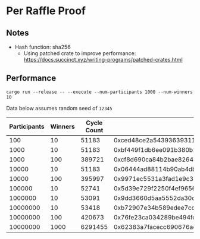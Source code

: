 # Per Raffle Proof

## Notes

- Hash function: sha256
  - Using patched crate to improve performance: https://docs.succinct.xyz/writing-programs/patched-crates.html

## Performance

```
cargo run --release -- --execute --num-participants 1000 --num-winners 10
```

Data below assumes random seed of `12345`

| Participants | Winners | Cycle Count | Merkle Root                                                        |
| ------------ | ------- | ----------- | ------------------------------------------------------------------ |
| 100          | 10      | 51183       | 0xced48ce2a54393639311900331de7fa22ee1a0ed8410119aa3ee6c17733aeb75 |
| 1000         | 10      | 51183       | 0xbf449f1db6ee091b380b110ef54ff7112835222d91753c2ec8998971a2fd6c53 |
| 1000         | 100     | 389721      | 0xcf8d690ca84b2bae826470057e3b7585e5d3530f019e78c7fc6f262cf6869a73 |
| 10000        | 10      | 51183       | 0x06444ad88114b90ab4db3019d37c2955bbde6e15630d06e43074b346862cdac6 |
| 10000        | 100     | 395997      | 0x9971ec5531a3fad1e9c38c6a77a54d24bf6cafe950928608f8304e3a7fe0aa1c |
| 100000       | 10      | 52741       | 0x5d39e729f2250f4ef96561c7afbcd1bc0d03264bc634b5a9c52b07a6bddaf42d |
| 1000000      | 10      | 53091       | 0x9dd3660d5aa5552da30cb6f196bd1c21cf2b9e6676f0a97c7068cc7dcdc9543e |
| 10000000     | 10      | 53418       | 0xb72907e34b589edee7cdb4236efe59f2367d527a2bbb7c06104100fe02f1c0fc |
| 10000000     | 100     | 420673      | 0x76fe23ca034289be494fcccb15a4f91af2233150fc27b198b5ffa8d6aef26224 |
| 10000000     | 1000    | 6291455     | 0x62383a7facecc690676ae8f078d164a26f8c75c1f58d66eae2602740d500345d |
